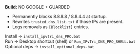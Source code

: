**Build:** NO GOOGLE + GUARDED

- Permanently blocks 8.8.8.8 / 8.8.4.4 at startup.
- Rewrites `trusted_dns_list.txt` if those IPs are present.
- Logs removals as `[Blocklist]` entries.

Install → `install_ipvtri_dns_PRO.bat`  
Run → Desktop shortcut (shell) or `Run_IPvTri_DNS_PRO_SHELL.bat`  
Optional deps → `install_optional_deps.bat`
